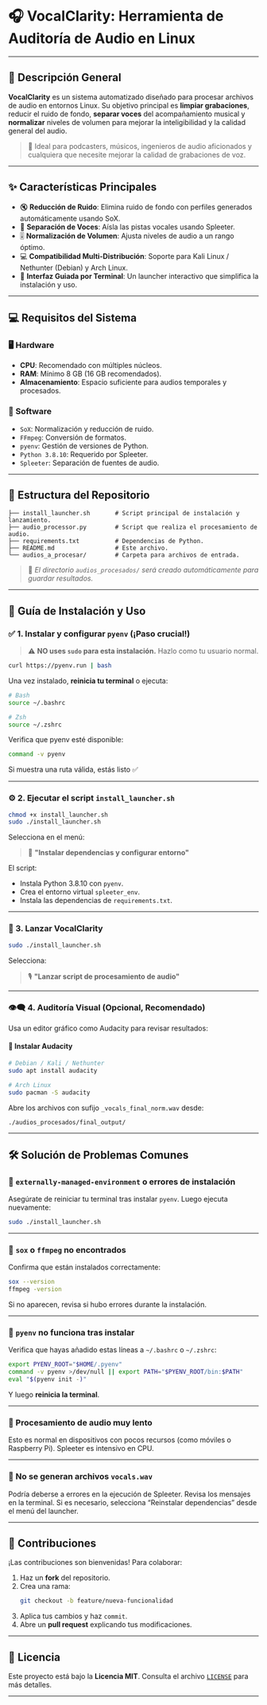 # 🎧 VocalClarity: Herramienta de Auditoría de Audio en Linux

---

## 📝 Descripción General

**VocalClarity** es un sistema automatizado diseñado para procesar archivos de audio en entornos Linux. Su objetivo principal es **limpiar grabaciones**, reducir el ruido de fondo, **separar voces** del acompañamiento musical y **normalizar** niveles de volumen para mejorar la inteligibilidad y la calidad general del audio.

> 🎯 Ideal para podcasters, músicos, ingenieros de audio aficionados y cualquiera que necesite mejorar la calidad de grabaciones de voz.

---

## ✨ Características Principales

- 🔇 **Reducción de Ruido**: Elimina ruido de fondo con perfiles generados automáticamente usando SoX.
- 🎤 **Separación de Voces**: Aísla las pistas vocales usando Spleeter.
- 🎚️ **Normalización de Volumen**: Ajusta niveles de audio a un rango óptimo.
- 💻 **Compatibilidad Multi-Distribución**: Soporte para Kali Linux / Nethunter (Debian) y Arch Linux.
- 🧭 **Interfaz Guiada por Terminal**: Un launcher interactivo que simplifica la instalación y uso.

---

## 💻 Requisitos del Sistema

### 🖥️ Hardware

- **CPU**: Recomendado con múltiples núcleos.
- **RAM**: Mínimo 8 GB (16 GB recomendados).
- **Almacenamiento**: Espacio suficiente para audios temporales y procesados.

### 🧰 Software

- `SoX`: Normalización y reducción de ruido.
- `FFmpeg`: Conversión de formatos.
- `pyenv`: Gestión de versiones de Python.
- `Python 3.8.10`: Requerido por Spleeter.
- `Spleeter`: Separación de fuentes de audio.

---

## 📁 Estructura del Repositorio

```
├── install_launcher.sh       # Script principal de instalación y lanzamiento.
├── audio_processor.py        # Script que realiza el procesamiento de audio.
├── requirements.txt          # Dependencias de Python.
├── README.md                 # Este archivo.
└── audios_a_procesar/        # Carpeta para archivos de entrada.
```

> 📂 *El directorio `audios_procesados/` será creado automáticamente para guardar resultados.*

---

## 🧪 Guía de Instalación y Uso

### ✅ 1. Instalar y configurar `pyenv` (¡Paso crucial!)

> ⚠️ **NO uses `sudo` para esta instalación.** Hazlo como tu usuario normal.

```bash
curl https://pyenv.run | bash
```

Una vez instalado, **reinicia tu terminal** o ejecuta:

```bash
# Bash
source ~/.bashrc

# Zsh
source ~/.zshrc
```

Verifica que pyenv esté disponible:

```bash
command -v pyenv
```

Si muestra una ruta válida, estás listo ✅

---

### ⚙️ 2. Ejecutar el script `install_launcher.sh`

```bash
chmod +x install_launcher.sh
sudo ./install_launcher.sh
```

Selecciona en el menú:

> 🧰 **"Instalar dependencias y configurar entorno"**

El script:

- Instala Python 3.8.10 con `pyenv`.
- Crea el entorno virtual `spleeter_env`.
- Instala las dependencias de `requirements.txt`.

---

### 🚀 3. Lanzar VocalClarity

```bash
sudo ./install_launcher.sh
```

Selecciona:

> 🎙️ **"Lanzar script de procesamiento de audio"**

---

### 👁️‍🗨️ 4. Auditoría Visual (Opcional, Recomendado)

Usa un editor gráfico como Audacity para revisar resultados:

#### 🧩 Instalar Audacity

```bash
# Debian / Kali / Nethunter
sudo apt install audacity

# Arch Linux
sudo pacman -S audacity
```

Abre los archivos con sufijo `_vocals_final_norm.wav` desde:

```
./audios_procesados/final_output/
```

---

## 🛠️ Solución de Problemas Comunes

### 🔹 `externally-managed-environment` o errores de instalación

Asegúrate de reiniciar tu terminal tras instalar `pyenv`. Luego ejecuta nuevamente:

```bash
sudo ./install_launcher.sh
```

---

### 🔹 `sox` o `ffmpeg` no encontrados

Confirma que están instalados correctamente:

```bash
sox --version
ffmpeg -version
```

Si no aparecen, revisa si hubo errores durante la instalación.

---

### 🔹 `pyenv` no funciona tras instalar

Verifica que hayas añadido estas líneas a `~/.bashrc` o `~/.zshrc`:

```bash
export PYENV_ROOT="$HOME/.pyenv"
command -v pyenv >/dev/null || export PATH="$PYENV_ROOT/bin:$PATH"
eval "$(pyenv init -)"
```

Y luego **reinicia la terminal**.

---

### 🔹 Procesamiento de audio muy lento

Esto es normal en dispositivos con pocos recursos (como móviles o Raspberry Pi). Spleeter es intensivo en CPU.

---

### 🔹 No se generan archivos `vocals.wav`

Podría deberse a errores en la ejecución de Spleeter. Revisa los mensajes en la terminal. Si es necesario, selecciona “Reinstalar dependencias” desde el menú del launcher.

---

## 🤝 Contribuciones

¡Las contribuciones son bienvenidas! Para colaborar:

1. Haz un **fork** del repositorio.
2. Crea una rama:  
   ```bash
   git checkout -b feature/nueva-funcionalidad
   ```
3. Aplica tus cambios y haz `commit`.
4. Abre un **pull request** explicando tus modificaciones.

---

## 📄 Licencia

Este proyecto está bajo la **Licencia MIT**. Consulta el archivo [`LICENSE`](./LICENSE) para más detalles.

---
